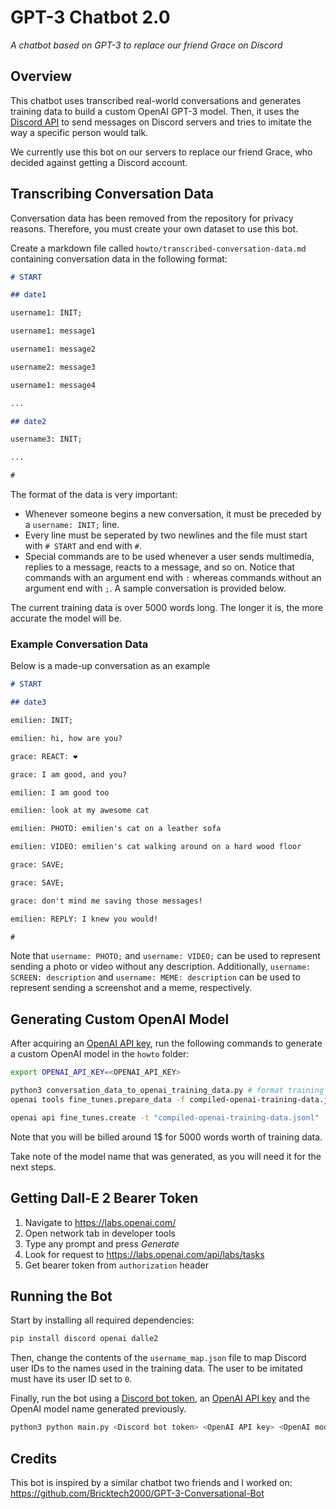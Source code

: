 # GPT-3 Chatbot 2.0

_A chatbot based on GPT-3 to replace our friend Grace on Discord_

## Overview

This chatbot uses transcribed real-world conversations and generates training data to build a custom OpenAI GPT-3 model. Then, it uses the [Discord API](https://discord.com/developers/docs/) to send messages on Discord servers and tries to imitate the way a specific person would talk.

We currently use this bot on our servers to replace our friend Grace, who decided against getting a Discord account.

## Transcribing Conversation Data

Conversation data has been removed from the repository for privacy reasons. Therefore, you must create your own dataset to use this bot.

Create a markdown file called `howto/transcribed-conversation-data.md` containing conversation data in the following format:

```markdown
# START

## date1

username1: INIT;

username1: message1

username1: message2

username2: message3

username1: message4

...

## date2

username3: INIT;

...

#
```

The format of the data is very important:

- Whenever someone begins a new conversation, it must be preceded by a `username: INIT;` line.
- Every line must be seperated by two newlines and the file must start with `# START` and end with `#`.
- Special commands are to be used whenever a user sends multimedia, replies to a message, reacts to a message, and so on. Notice that commands with an argument end with `:` whereas commands without an argument end with `;`. A sample conversation is provided below.

The current training data is over 5000 words long. The longer it is, the more accurate the model will be.

### Example Conversation Data

Below is a made-up conversation as an example

<?
(duplicate with website post)
?>

```markdown
# START

## date3

emilien: INIT;

emilien: hi, how are you?

grace: REACT: ❤️

grace: I am good, and you?

emilien: I am good too

emilien: look at my awesome cat

emilien: PHOTO: emilien's cat on a leather sofa

emilien: VIDEO: emilien's cat walking around on a hard wood floor

grace: SAVE;

grace: SAVE;

grace: don't mind me saving those messages!

emilien: REPLY: I knew you would!

#
```

Note that `username: PHOTO;` and `username: VIDEO;` can be used to represent sending a photo or video without any description. Additionally, `username: SCREEN: description` and `username: MEME: description` can be used to represent sending a screenshot and a meme, respectively.

## Generating Custom OpenAI Model

After acquiring an [OpenAI API key](https://openai.com/api-keys), run the following commands to generate a custom OpenAI model in the `howto` folder:

```bash
export OPENAI_API_KEY=<OPENAI_API_KEY>

python3 conversation_data_to_openai_training_data.py # format training data for OpenAI
openai tools fine_tunes.prepare_data -f compiled-openai-training-data.jsonl # make sure no warnings are output

openai api fine_tunes.create -t "compiled-openai-training-data.jsonl" -m curie --n_epochs 4 # train the custom model
```

Note that you will be billed around 1$ for 5000 words worth of training data.

Take note of the model name that was generated, as you will need it for the next steps.

## Getting Dall-E 2 Bearer Token

1. Navigate to <https://labs.openai.com/>
2. Open network tab in developer tools
3. Type any prompt and press _Generate_
4. Look for request to <https://labs.openai.com/api/labs/tasks>
5. Get bearer token from `authorization` header

## Running the Bot

Start by installing all required dependencies:

```bash
pip install discord openai dalle2
```

Then, change the contents of the `username_map.json` file to map Discord user IDs to the names used in the training data. The user to be imitated must have its user ID set to `0`.

Finally, run the bot using a [Discord bot token](https://discord.com/developers/applications/), an [OpenAI API key](https://openai.com/api/) and the OpenAI model name generated previously.

```bash
python3 python main.py <Discord bot token> <OpenAI API key> <OpenAI model name> <OpenAI Dall-E bearer token>
```

## Credits

This bot is inspired by a similar chatbot two friends and I worked on: <https://github.com/Bricktech2000/GPT-3-Conversational-Bot>
